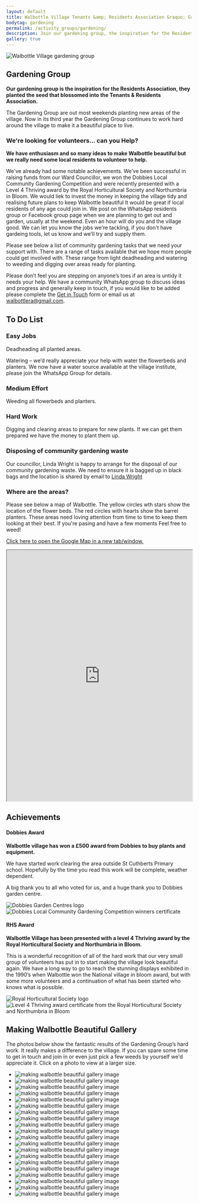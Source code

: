 ```yaml
---
layout: default
title: Walbottle Village Tenants &amp; Residents Association &raquo; Groups &raquo; Gardening
bodytag: gardening
permalink: /activity_groups/gardening/
description: Join our gardening group, the inspiration for the Residents Association. We are out most weekends maintaining flowerbeds planters and borders around the village. It'll do you and the village good.
gallery: true
---	
```

<div class="container-fluid">
	<div class="row">
		<div class="mastImg">
			<img src="/assets/images/mastheadImg-gardening.jpg" class="img-responsive" alt="Walbottle Village gardening group"/>
		</div>
	</div>
</div>

<div class="container-fluid groups"> <!-- container-fluid -->
	<div class="row"> <!-- row -->
		<div class="col-sm-1 col-xs-0"></div>
		<div class="col-sm-10 col-xs-12 mainPanel">
			<div class="row">
				<div class="col-md-8 col-xs-12">
					<h2>Gardening Group</h2>
					<p><strong>Our gardening group is the inspiration for the Residents Association, they planted the seed that blossomed into the Tenants &amp; Residents Association.</strong></p>
					<p>The Gardening Group are out most weekends planting new areas of the village. Now in its third year the Gardening Group continues to work hard around the village to make it a beautiful place to live.</p>
					<h3>We're looking for volunteers&hellip; can you Help?</h3>
					<p><strong>We have enthusiasm and so many ideas to make Walbottle beautiful but we really need some local residents to volunteer to help.</strong></p>
					<p>We've already had some notable achievements. We’ve been successful in raising funds from our Ward Councillor, we won the Dobbies Local Community Gardening Competition and were recently presented with a Level 4 Thriving award by the Royal Horticultural Society and Northumbria in Bloom. We would liek to invest the money in keeping the village tidy and realising future plans to keep Walbottle beautiful It would be great if local residents of any age could join in. We post on the WhatsApp residents group or Facebook group page when we are planning to get out and garden, usually at the weekend. Even an hour will do you and the village good. We can let you know the jobs we're tackling, if you don't have gardeing tools, let us know and we'll try and supply them.</p>
					<p>Please see below a list of community gardening tasks that we need your support with. There are a range of tasks available that we hope more people could get involved with. These range from light deadheading and watering to weeding and digging over areas ready for planting.</p>
					<p>Please don’t feel you are stepping on anyone’s toes if an area is untidy it needs your help. We have a community WhatsApp group to discuss ideas and progress and generally keep in touch, if you would like to be added please complete the <a href="#getintouch" title="jump to the get in touch form">Get in Touch</a> form or email us at <a href="mailto:walbottlera@gmail.com" title="email Walbottle Village Tenants &amp; Residents Association">walbottlera@gmail.com</a>.</p>
					<section>
						<h2>To Do List</h2>
						<h3>Easy Jobs</h3>
						<p>Deadheading all planted areas.</p>
						<p>Watering – we’d really appreciate your help with water the flowerbeds and planters.  We now have a water source available at the village institute, please join the WhatsApp Group for details.</p>
						<h3>Medium Effort</h3>
						<p>Weeding all flowerbeds and planters.</p>
						<h3>Hard Work</h3>
						<p>Digging and clearing areas to prepare for new plants. If we can get them prepared we have the money to plant them up.</p>
						<h3>Disposing of community gardening waste</h3>
						<p>Our councillor, Linda Wright is happy to arrange for the disposal of our community gardening waste. We need to ensure it is bagged up in black bags and the location is shared by email to <a href="mailto:linda.wright@newcastle.gov.uk" title="email Councillor Wright">Linda Wright</a></p>
						<h3>Where are the areas?</h3>
						<p>Please see below a map of Walbottle. The yellow circles wth stars show the location of the flower beds. The red circles with hearts show the barrel planters. These areas need loving attention from time to time to keep them looking at their best. If you're pasing and have a few moments Feel free to weed!</p>
						<p><a href="https://www.google.com/maps/d/viewer?mid=1ySFHItwI9aGjk_kYF7IF-RhVP5u1uORF&femb=1&ll=54.99110110660142%2C-1.7362770500000035&z=17" title="walbottle gardening group map" target="_blank">Click here to open the Google Map in a new tab/window.</a></p>
						<iframe src="https://www.google.com/maps/d/embed?mid=1ySFHItwI9aGjk_kYF7IF-RhVP5u1uORF&ehbc=2E312F" width="100%" height="680"></iframe>
					</section>
				</div>
				<div class="col-md-4 col-xs-12">
					<h2>Achievements</h2>
					<div class="img">
						<h4>Dobbies Award</h4>
						<p><strong>Walbottle village has won a £500 award from Dobbies to buy plants and equipment.</strong></p>
						<p>We have started work clearing the area outside St Cuthberts Primary school. Hopefully by the time you read this work will be complete, weather dependent.</p>
						<p>A big thank you to all who voted for us, and a huge thank you to Dobbies garden centre.</p>
						<img src="/assets/images/dobbiesLogo.jpg" class="img-responsive" alt="Dobbies Garden Centres logo"/>
						<img src="/assets/images/dobbies-thankyou.jpg" class="img-responsive" alt="Dobbies Local Community Gardening Competition winners certificate"/>
					</div>
					<div class="img">
						<h4>RHS Award</h4>
						<p><strong>Walbottle Village has been presented with a level 4 Thriving award by the Royal Horticultural Society and Northumbria in Bloom.</strong></p>
						<p>This is a wonderful recognition of all of the hard work that our very small group of volunteers has put in to start making the village look beautiful again.  We have a long way to go to reach the stunning displays exhibited in the 1990’s when Walbottle won the National village in bloom award, but with some more volunteers and a continuation of what has been started who knows what is possible.</p>
						<img src="/assets/images/RHSLogo.jpg" class="img-responsive" alt="Royal Horticultural Society logo"/>
						<img src="/assets/images/RHSCertificate.jpg" class="img-responsive" alt="Level 4 Thriving award certificate from the Royal Horticultural Society and Northumbria in Bloom"/>
					</div>
				</div>
				<div class="col-lg-12 col-md-12 col-sm-12 col-xs-12">
					<h2>Making Walbottle Beautiful Gallery</h2>
					<p>The photos below show the fantastic results of the Gardening Group’s hard work. It really makes a difference to the village. If you can spare some time to get in touch and join in or even just pick a few weeds by yourself we'd appreciate it. Click on a photo to view at a larger size.</p>
				<!-- feature slider -->
					<div class="demo hasActive">
						<ul id="imageGallery" class="gallery list-unstyled">      
							<li data-thumb="/assets/images/Gardening/Making-Walbottle-beautiful-2.jpg" data-src="/assets/images/Gardening/Making-Walbottle-beautiful-2.jpg"><img src="/assets/images/Gardening/Making-Walbottle-beautiful-2.jpg" alt="making walbottle beautiful gallery image" class="img-responsive" /></li>
							<li data-thumb="/assets/images/Gardening/Making-Walbottle-beautiful-5.jpg" data-src="/assets/images/Gardening/Making-Walbottle-beautiful-5.jpg"><img src="/assets/images/Gardening/Making-Walbottle-beautiful-5.jpg" alt="making walbottle beautiful gallery image" class="img-responsive" /></li>
							<li data-thumb="/assets/images/Gardening/Making-Walbottle-beautiful-6.jpg" data-src="/assets/images/Gardening/Making-Walbottle-beautiful-6.jpg"><img src="/assets/images/Gardening/Making-Walbottle-beautiful-6.jpg" alt="making walbottle beautiful gallery image" class="img-responsive" /></li>
							<li data-thumb="/assets/images/Gardening/Making-Walbottle-beautiful-8.jpg" data-src="/assets/images/Gardening/Making-Walbottle-beautiful-8.jpg"><img src="/assets/images/Gardening/Making-Walbottle-beautiful-8.jpg" alt="making walbottle beautiful gallery image" class="img-responsive" /></li>
							<li data-thumb="/assets/images/Gardening/Making-Walbottle-beautiful-9.jpg" data-src="/assets/images/Gardening/Making-Walbottle-beautiful-9.jpg"><img src="/assets/images/Gardening/Making-Walbottle-beautiful-9.jpg" alt="making walbottle beautiful gallery image" class="img-responsive" /></li>
							<li data-thumb="/assets/images/Gardening/Making-Walbottle-beautiful-10.jpg" data-src="/assets/images/Gardening/Making-Walbottle-beautiful-10.jpg"><img src="/assets/images/Gardening/Making-Walbottle-beautiful-10.jpg" alt="making walbottle beautiful gallery image" class="img-responsive" /></li>
							<li data-thumb="/assets/images/Gardening/Making-Walbottle-beautiful-11.jpg" data-src="/assets/images/Gardening/Making-Walbottle-beautiful-11.jpg"><img src="/assets/images/Gardening/Making-Walbottle-beautiful-11.jpg" alt="making walbottle beautiful gallery image" class="img-responsive" /></li>
							<li data-thumb="/assets/images/Gardening/Making-Walbottle-beautiful-12.jpg" data-src="/assets/images/Gardening/Making-Walbottle-beautiful-12.jpg"><img src="/assets/images/Gardening/Making-Walbottle-beautiful-12.jpg" alt="making walbottle beautiful gallery image" class="img-responsive" /></li>
							<li data-thumb="/assets/images/Gardening/Making-Walbottle-beautiful-15.jpg" data-src="/assets/images/Gardening/Making-Walbottle-beautiful-15.jpg"><img src="/assets/images/Gardening/Making-Walbottle-beautiful-15.jpg" alt="making walbottle beautiful gallery image" class="img-responsive" /></li>
							<li data-thumb="/assets/images/Gardening/Making-Walbottle-beautiful-16.jpg" data-src="/assets/images/Gardening/Making-Walbottle-beautiful-16.jpg"><img src="/assets/images/Gardening/Making-Walbottle-beautiful-16.jpg" alt="making walbottle beautiful gallery image" class="img-responsive" /></li>
							<li data-thumb="/assets/images/Gardening/Making-Walbottle-beautiful-17.jpg" data-src="/assets/images/Gardening/Making-Walbottle-beautiful-17.jpg"><img src="/assets/images/Gardening/Making-Walbottle-beautiful-17.jpg" alt="making walbottle beautiful gallery image" class="img-responsive" /></li>
							<li data-thumb="/assets/images/Gardening/Making-Walbottle-beautiful-18.jpg" data-src="/assets/images/Gardening/Making-Walbottle-beautiful-18.jpg"><img src="/assets/images/Gardening/Making-Walbottle-beautiful-18.jpg" alt="making walbottle beautiful gallery image" class="img-responsive" /></li>
							<li data-thumb="/assets/images/Gardening/Making-Walbottle-beautiful-19.jpg" data-src="/assets/images/Gardening/Making-Walbottle-beautiful-19.jpg"><img src="/assets/images/Gardening/Making-Walbottle-beautiful-19.jpg" alt="making walbottle beautiful gallery image" class="img-responsive" /></li>
							<li data-thumb="/assets/images/Gardening/Making-Walbottle-beautiful-20.jpg" data-src="/assets/images/Gardening/Making-Walbottle-beautiful-20.jpg"><img src="/assets/images/Gardening/Making-Walbottle-beautiful-20.jpg" alt="making walbottle beautiful gallery image" class="img-responsive" /></li>
							<li data-thumb="/assets/images/Gardening/Making-Walbottle-beautiful-21.jpg" data-src="/assets/images/Gardening/Making-Walbottle-beautiful-21.jpg"><img src="/assets/images/Gardening/Making-Walbottle-beautiful-21.jpg" alt="making walbottle beautiful gallery image" class="img-responsive" /></li>
							<li data-thumb="/assets/images/Gardening/Making-Walbottle-beautiful-22.jpg" data-src="/assets/images/Gardening/Making-Walbottle-beautiful-22.jpg"><img src="/assets/images/Gardening/Making-Walbottle-beautiful-22.jpg" alt="making walbottle beautiful gallery image" class="img-responsive" /></li>
							<li data-thumb="/assets/images/Gardening/Making-Walbottle-beautiful-23.jpg" data-src="/assets/images/Gardening/Making-Walbottle-beautiful-23.jpg"><img src="/assets/images/Gardening/Making-Walbottle-beautiful-23.jpg" alt="making walbottle beautiful gallery image" class="img-responsive" /></li>
							<li data-thumb="/assets/images/Gardening/Making-Walbottle-beautiful-24.jpg" data-src="/assets/images/Gardening/Making-Walbottle-beautiful-24.jpg"><img src="/assets/images/Gardening/Making-Walbottle-beautiful-24.jpg" alt="making walbottle beautiful gallery image" class="img-responsive" /></li>
							<li data-thumb="/assets/images/Gardening/Making-Walbottle-beautiful-25.jpg" data-src="/assets/images/Gardening/Making-Walbottle-beautiful-25.jpg"><img src="/assets/images/Gardening/Making-Walbottle-beautiful-25.jpg" alt="making walbottle beautiful gallery image" class="img-responsive" /></li>
							<li data-thumb="/assets/images/Gardening/PHOTO-2021-10-04-23-54-43.jpg" data-src="/assets/images/Gardening/PHOTO-2021-10-04-23-54-43.jpg"><img src="/assets/images/Gardening/PHOTO-2021-10-04-23-54-43.jpg" alt="making walbottle beautiful gallery image" class="img-responsive" /></li>
						</ul>
					</div>
				<!-- /feature slider -->
				</div>
			</div> <!--/row -->
		</div> <!--/mainPanel -->
		<div class="col-sm-1 col-xs-0"></div>
	</div> <!--/row -->
</div>
